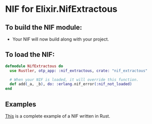 # NIF for Elixir.NifExtractous

## To build the NIF module:

- Your NIF will now build along with your project.

## To load the NIF:

```elixir
defmodule NifExtractous do
  use Rustler, otp_app: :nif_extractous, crate: "nif_extractous"

  # When your NIF is loaded, it will override this function.
  def add(_a, _b), do: :erlang.nif_error(:nif_not_loaded)
end
```

## Examples

[This](https://github.com/rusterlium/NifIo) is a complete example of a NIF written in Rust.

